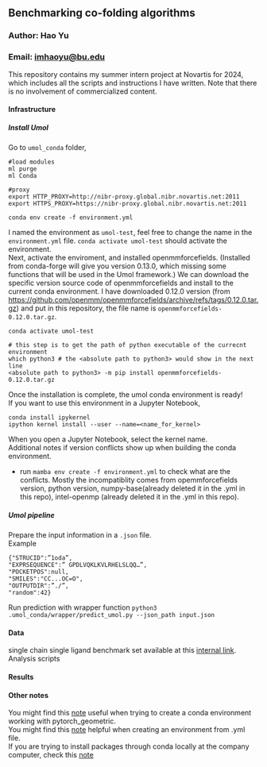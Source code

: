 ## Benchmarking co-folding algorithms
### Author: Hao Yu
### Email: imhaoyu@bu.edu
This repository contains my summer intern project at Novartis for 2024, which includes all the scripts and instructions I have written. Note that there is no involvement of commercialized content.


#### Infrastructure
##### Install Umol 
Go to `umol_conda` folder, 
```
#load modules
ml purge
ml Conda

#proxy
export HTTP_PROXY=http://nibr-proxy.global.nibr.novartis.net:2011
export HTTPS_PROXY=https://nibr-proxy.global.nibr.novartis.net:2011

conda env create -f environment.yml
```
I named the environment as `umol-test`, feel free to change the name in the `environment.yml` file. 
`conda activate umol-test` should activate the environment.  
Next, activate the enviroment, and installed openmmforcefields. (Installed from conda-forge will give you version 0.13.0, which missing some functions that will be used in the Umol framework.) We can download the specific version source code of openmmforcefields and install to the current conda environment. I have downloaded 0.12.0 version (from https://github.com/openmm/openmmforcefields/archive/refs/tags/0.12.0.tar.gz) and put in this repository, the file name is `openmmforcefields-0.12.0.tar.gz`.  

```console
conda activate umol-test

# this step is to get the path of python executable of the currecnt environment
which python3 # the <absolute path to python3> would show in the next line
<absolute path to python3> -m pip install openmmforcefields-0.12.0.tar.gz
```

Once the installation is complete, the umol conda environment is ready!  
If you want to use this environment in a Jupyter Notebook,
```
conda install ipykernel 
ipython kernel install --user --name=<name_for_kernel>
```
When you open a Jupyter Notebook, select the kernel name.  
Additional notes if version conflicts show up when building the conda environment.


- run ```mamba env create -f environment.yml```  to check what are the conflicts. Mostly the incompatiblity comes from opemmforcefields version, python version, numpy-base(already deleted it in the .yml in this repo), intel-openmp (already deleted it in the .yml in this repo).

##### Umol pipeline 
Prepare the input information in a `.json` file.  
Example
```
{"STRUCID":”1oda”,
"EXPRSEQUENCE":” GPDLVQKLKVLRHELSLQQ…”,
"POCKETPOS":null,
"SMILES":"CC...OC=O",
"OUTPUTDIR":”./”,
"random":42}
```

Run prediction with wrapper function
```python3 .umol_conda/wrapper/predict_umol.py --json_path input.json```

#### Data
single chain single ligand benchmark set available at this [internal link](go/cofold-benchmark).
Analysis scripts 

#### Results

#### Other notes
You might find this [note](https://confluence.prd.nibr.novartis.net/x/xBf2Ew) useful when trying to create a conda environment working with pytorch_geometric.  
You might find this [note](https://confluence.prd.nibr.novartis.net/display/~yuha1k/Lessons+for+Conda+environment+installation) helpful when creating an environment from .yml file.  
If you are trying to install packages through conda locally at the company computer, check this [note](https://confluence.prd.nibr.novartis.net/display/~yuha1k/Develop+Tools+Conda+and+Git)

